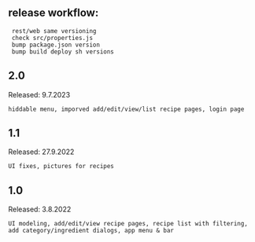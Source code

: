 ## release workflow:

     rest/web same versioning
     check src/properties.js
     bump package.json version
     bump build deploy sh versions 

## 2.0
Released: 9.7.2023

    hiddable menu, imporved add/edit/view/list recipe pages, login page

## 1.1
Released: 27.9.2022

    UI fixes, pictures for recipes

## 1.0
Released: 3.8.2022

    UI modeling, add/edit/view recipe pages, recipe list with filtering, add category/ingredient dialogs, app menu & bar
